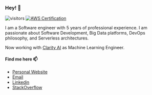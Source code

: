 ### Hey! 👋

![visitors](https://visitor-badge.glitch.me/badge?page_id=pablosjv.pablosjv) 
[![AWS Certification](https://img.shields.io/badge/Certified%20Developer-Associate-yellow?logo=amazon-aws)](https://www.youracclaim.com/badges/deaceaa1-7a27-45f4-9ecc-c8d8094e9a74/public_url)

I am a Software engineer with 5 years of professional experience. I am passionate about Software Development, Big Data platforms, DevOps philosophy, and Serverless architectures.

Now working with [Clarity AI](https://clarity.ai/) as Machine Learning Engineer.


#### Find me here 📫

- [Personal Website](https://pablosanjose.com)
- [Email](https://bit.ly/contact-pablosjv)
- [Linkedin](https://bit.ly/linkedin-pablosjv)
- [StackOverflow](https://bit.ly/stackoverflow-pablosjv)
